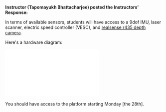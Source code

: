 **Instructor (Tapomayukh Bhattacharjee) posted the Instructors' Response:**

In terms of available sensors, students will have access to a 9dof IMU, laser scanner, electric speed controller (VESC), and [realsense r435 depth camera](https://click.intel.com/intelr-realsensetm-depth-camera-d435.html).

Here's a hardware diagram:

![](hardware_racecar.pdf)

You should have access to the platform starting Monday [the 28th].
